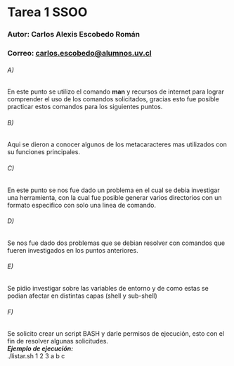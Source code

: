 # Tarea 1 SSOO  
### Autor: Carlos Alexis Escobedo Román
### Correo: carlos.escobedo@alumnos.uv.cl  
###### A)
En este punto se utilizo el comando **man** y recursos de internet para lograr comprender el uso de los comandos solicitados, gracias esto fue posible practicar estos comandos para los siguientes puntos.

###### B)
Aqui se dieron a conocer algunos de los metacaracteres mas utilizados con su funciones principales.

###### C)
En este punto se nos fue dado un problema en el cual se debia investigar una herramienta, con la cual fue posible generar varios directorios con un formato especifico con solo una linea de comando.

###### D)
Se nos fue dado dos problemas que se debian resolver con comandos que fueren investigados en los puntos anteriores.

###### E)
Se pidio investigar sobre las variables de entorno y de como estas se podian afectar en distintas capas (shell y sub-shell)

###### F)
Se solicito crear un script BASH y darle permisos de ejecución, esto con el fin de resolver algunas solicitudes.  
***Ejemplo de ejecución:***  
./listar.sh 1 2 3 a b c

